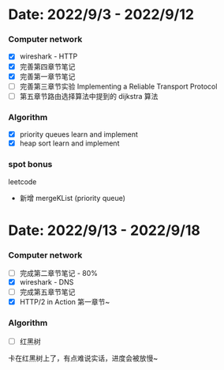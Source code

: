 # Date: 2022/9/3 - 2022/9/12

### Computer network

- [x] wireshark - HTTP
- [x] 完善第四章节笔记
- [x] 完善第一章节笔记
- [ ] 完善第三章节实验 Implementing a Reliable Transport Protocol
- [ ] 第五章节路由选择算法中提到的 dijkstra 算法

### Algorithm

- [x] priority queues learn and implement
- [x] heap sort learn and implement

### spot bonus

leetcode

- 新增 mergeKList (priority queue)

# Date: 2022/9/13 - 2022/9/18

### Computer network

- [ ] 完成第二章节笔记 - 80%
- [x] wireshark - DNS
- [ ] 完成第五章节笔记
- [x] HTTP/2 in Action 第一章节~

### Algorithm

- [ ] 红黑树

卡在红黑树上了，有点难说实话，进度会被放慢~
